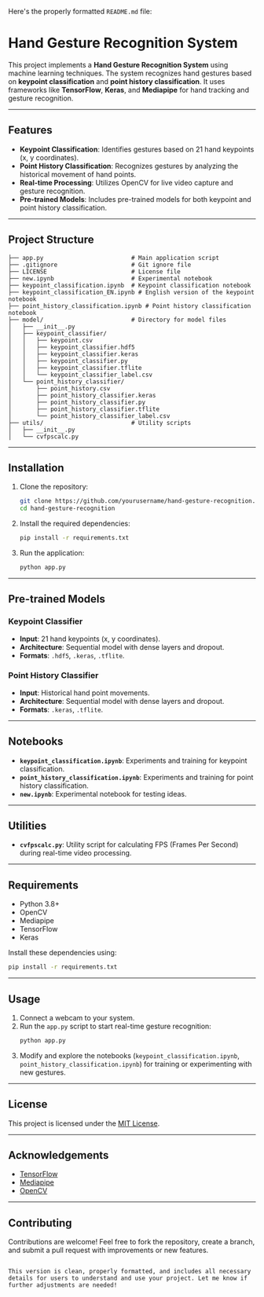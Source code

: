 Here's the properly formatted `README.md` file:

# Hand Gesture Recognition System

This project implements a **Hand Gesture Recognition System** using machine learning techniques. The system recognizes hand gestures based on **keypoint classification** and **point history classification**. It uses frameworks like **TensorFlow**, **Keras**, and **Mediapipe** for hand tracking and gesture recognition.

---

## Features

- **Keypoint Classification**: Identifies gestures based on 21 hand keypoints (x, y coordinates).
- **Point History Classification**: Recognizes gestures by analyzing the historical movement of hand points.
- **Real-time Processing**: Utilizes OpenCV for live video capture and gesture recognition.
- **Pre-trained Models**: Includes pre-trained models for both keypoint and point history classification.

---

## Project Structure

```plaintext
├── app.py                         # Main application script
├── .gitignore                     # Git ignore file
├── LICENSE                        # License file
├── new.ipynb                      # Experimental notebook
├── keypoint_classification.ipynb  # Keypoint classification notebook
├── keypoint_classification_EN.ipynb # English version of the keypoint notebook
├── point_history_classification.ipynb # Point history classification notebook
├── model/                         # Directory for model files
│   ├── __init__.py
│   ├── keypoint_classifier/
│   │   ├── keypoint.csv
│   │   ├── keypoint_classifier.hdf5
│   │   ├── keypoint_classifier.keras
│   │   ├── keypoint_classifier.py
│   │   ├── keypoint_classifier.tflite
│   │   └── keypoint_classifier_label.csv
│   └── point_history_classifier/
│       ├── point_history.csv
│       ├── point_history_classifier.keras
│       ├── point_history_classifier.py
│       ├── point_history_classifier.tflite
│       └── point_history_classifier_label.csv
├── utils/                         # Utility scripts
│   ├── __init__.py
│   └── cvfpscalc.py
```

---

## Installation

1. Clone the repository:
   ```bash
   git clone https://github.com/yourusername/hand-gesture-recognition.git
   cd hand-gesture-recognition
   ```

2. Install the required dependencies:
   ```bash
   pip install -r requirements.txt
   ```

3. Run the application:
   ```bash
   python app.py
   ```

---

## Pre-trained Models

### Keypoint Classifier
- **Input**: 21 hand keypoints (x, y coordinates).
- **Architecture**: Sequential model with dense layers and dropout.
- **Formats**: `.hdf5`, `.keras`, `.tflite`.

### Point History Classifier
- **Input**: Historical hand point movements.
- **Architecture**: Sequential model with dense layers and dropout.
- **Formats**: `.keras`, `.tflite`.

---

## Notebooks

- **`keypoint_classification.ipynb`**: Experiments and training for keypoint classification.
- **`point_history_classification.ipynb`**: Experiments and training for point history classification.
- **`new.ipynb`**: Experimental notebook for testing ideas.

---

## Utilities

- **`cvfpscalc.py`**: Utility script for calculating FPS (Frames Per Second) during real-time video processing.

---

## Requirements

- Python 3.8+
- OpenCV
- Mediapipe
- TensorFlow
- Keras

Install these dependencies using:
```bash
pip install -r requirements.txt
```

---

## Usage

1. Connect a webcam to your system.
2. Run the `app.py` script to start real-time gesture recognition:
   ```bash
   python app.py
   ```
3. Modify and explore the notebooks (`keypoint_classification.ipynb`, `point_history_classification.ipynb`) for training or experimenting with new gestures.

---

## License

This project is licensed under the [MIT License](LICENSE).

---

## Acknowledgements

- [TensorFlow](https://www.tensorflow.org/)
- [Mediapipe](https://mediapipe.dev/)
- [OpenCV](https://opencv.org/)

---

## Contributing

Contributions are welcome! Feel free to fork the repository, create a branch, and submit a pull request with improvements or new features.
```

This version is clean, properly formatted, and includes all necessary details for users to understand and use your project. Let me know if further adjustments are needed!
